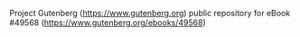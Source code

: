 Project Gutenberg (https://www.gutenberg.org) public repository for eBook #49568 (https://www.gutenberg.org/ebooks/49568)
